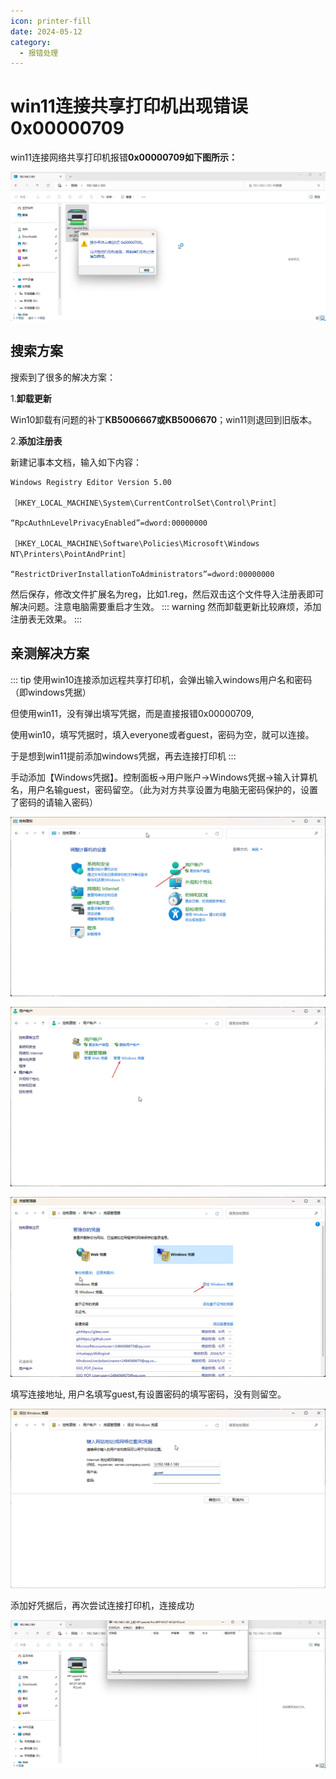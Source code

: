 ```yaml
---
icon: printer-fill
date: 2024-05-12
category:
  - 报错处理
---
```

# win11连接共享打印机出现错误0x00000709

win11连接网络共享打印机报错**0x00000709如下图所示：**

![explorer_plwWcDrv5k.png](/assets/images/other/error/printError/explorer_plwWcDrv5k.png)

## 搜索方案

搜索到了很多的解决方案：

1.**卸载更新**

Win10卸载有问题的补丁**KB5006667或KB5006670**；win11则退回到旧版本。

2.**添加注册表**

新建记事本文档，输入如下内容：
```
Windows Registry Editor Version 5.00

［HKEY_LOCAL_MACHINE\System\CurrentControlSet\Control\Print］

“RpcAuthnLevelPrivacyEnabled”=dword:00000000

［HKEY_LOCAL_MACHINE\Software\Policies\Microsoft\Windows NT\Printers\PointAndPrint］

“RestrictDriverInstallationToAdministrators”=dword:00000000
```
然后保存，修改文件扩展名为reg，比如1.reg，然后双击这个文件导入注册表即可解决问题。注意电脑需要重启才生效。
::: warning
然而卸载更新比较麻烦，添加注册表无效果。
:::


## 亲测解决方案

::: tip
使用win10连接添加远程共享打印机，会弹出输入windows用户名和密码（即windows凭据）

但使用win11，没有弹出填写凭据，而是直接报错0x00000709,

使用win10，填写凭据时，填入everyone或者guest，密码为空，就可以连接。

于是想到win11提前添加windows凭据，再去连接打印机
:::

手动添加【Windows凭据】。控制面板→用户账户→Windows凭据→输入计算机名，用户名输guest，密码留空。（此为对方共享设置为电脑无密码保护的，设置了密码的请输入密码）

![explorer_JPzmm3XI8u.png](/assets/images/other/error/printError/explorer_JPzmm3XI8u.png)

![explorer_Mem5opVECo.png](/assets/images/other/error/printError/explorer_Mem5opVECo.png)

![explorer_fcWY3ZpNlo.png](/assets/images/other/error/printError/explorer_fcWY3ZpNlo.png)

填写连接地址, 用户名填写guest,有设置密码的填写密码，没有则留空。

![explorer_cUKWRvUoW2.png](/assets/images/other/error/printError/explorer_cUKWRvUoW2.png)

添加好凭据后，再次尝试连接打印机，连接成功

![explorer_Ryk8d2WRKk.png](/assets/images/other/error/printError/explorer_Ryk8d2WRKk.png)